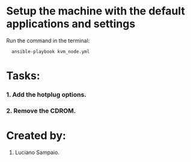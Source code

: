 # Setup the machine with the default applications and settings

Run the command in the terminal:
```bash
  ansible-playbook kvm_node.yml
```

# Tasks:

### 1. Add the hotplug options.

### 2. Remove the CDROM.

# Created by: 

1. Luciano Sampaio.